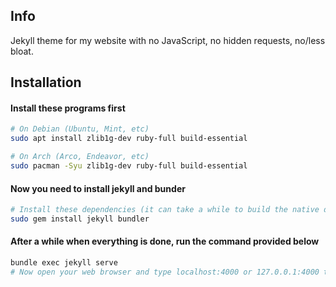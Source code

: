 ## Info
Jekyll theme for my website with no JavaScript, no hidden requests, no/less bloat.

## Installation
#### Install these programs first
```sh
# On Debian (Ubuntu, Mint, etc)
sudo apt install zlib1g-dev ruby-full build-essential

# On Arch (Arco, Endeavor, etc)
sudo pacman -Syu zlib1g-dev ruby-full build-essential
```
#### Now you need to install jekyll and bunder
```sh 
# Install these dependencies (it can take a while to build the native dependencies)
sudo gem install jekyll bundler
```
#### After a while when everything is done, run the command provided below
```sh 
bundle exec jekyll serve
# Now open your web browser and type localhost:4000 or 127.0.0.1:4000 to see the deployed website
```
